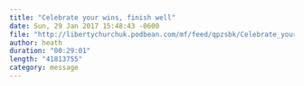 ```yaml
---
title: "Celebrate your wins, finish well"
date: Sun, 29 Jan 2017 15:48:43 -0600
file: "http://libertychurchuk.podbean.com/mf/feed/qpzsbk/Celebrate_your_wins_Finish_well.mp3"
author: heath
duration: "00:29:01"
length: "41813755"
category: message
---
```

